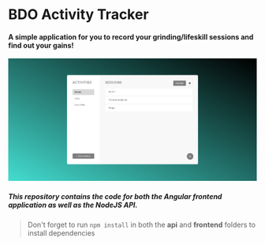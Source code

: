 # BDO Activity Tracker

#### A simple application for you to record your grinding/lifeskill sessions and find out your gains!


![Alt text](screenshots/main-view.PNG "Optional Title")


##### This repository contains the code for both the Angular frontend application as well as the NodeJS API. 

> Don't forget to run `npm install` in both the **api** and **frontend** folders to install dependencies
